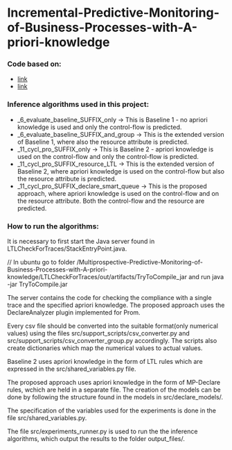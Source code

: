 # Incremental-Predictive-Monitoring-of-Business-Processes-with-A-priori-knowledge

### Code based on:

* [link](https://github.com/yesanton/Process-Sequence-Prediction-with-A-priori-knowledge)
* [link](https://github.com/verenich/ProcessSequencePrediction)

### Inference algorithms used in this project:

* _6_evaluate_baseline_SUFFIX_only -> This is Baseline 1 - no apriori knowledge is used and only the control-flow is predicted.
* _6_evaluate_baseline_SUFFIX_and_group -> This is the extended version of Baseline 1, where also the resource attribute is predicted.
* _11_cycl_pro_SUFFIX_only -> This is Baseline 2 - apriori knowledge is used on the control-flow and only the control-flow is predicted.
* _11_cycl_pro_SUFFIX_resource_LTL -> This is the extended version of Baseline 2, where apriori knowledge is used on the control-flow but also the resource attribute is predicted.
* _11_cycl_pro_SUFFIX_declare_smart_queue -> This is the proposed approach, where apriori knowledge is used on the control-flow and on the resource attribute. Both the control-flow and the resource are predicted.

### How to run the algorithms:

It is necessary to first start the Java server found in LTLCheckForTraces/StackEntryPoint.java. 

// In ubuntu
go to folder 
/Multiprospective-Predictive-Monitoring-of-Business-Processes-with-A-priori-knowledge/LTLCheckForTraces/out/artifacts/TryToCompile_jar
and run
java -jar TryToCompile.jar

The server contains the code for checking the compliance with a single trace and the specified apriori knowledge. The proposed approach uses the DeclareAnalyzer plugin implemented for Prom. 

Every csv file should be converted into the suitable format(only numerical values) using the files src/support_scripts/csv_converter.py and src/support_scripts/csv_converter_group.py accordingly. The scripts also create dictionaries which map the numerical values to actual values.

Baseline 2 uses apriori knowledge in the form of LTL rules which are expressed in the src/shared_variables.py file. 

The proposed approach uses apriori knowledge in the form of MP-Declare rules, wchich are held in a separate file. The creation of the models can be done by following the structure found in the models in src/declare_models/.

The specification of the variables used for the experiments is done in the file src/shared_variables.py.

The file src/experiments_runner.py is used to run the the inference algorithms, which output the results to the folder output_files/.

